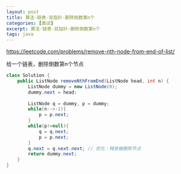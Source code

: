 ```yaml
---
layout: post
title: 算法-链表-双指针-删除倒数第n个
categories: [面试]
excerpt: 算法-链表-双指针-删除倒数第n个
tags: java
---
```

https://leetcode.com/problems/remove-nth-node-from-end-of-list/

给一个链表，删除倒数第n个节点

```java
class Solution {
    public ListNode removeNthFromEnd(ListNode head, int n) {
        ListNode dummy = new ListNode(0);
        dummy.next = head;
        
        ListNode q = dummy, p = dummy;
        while(n-->-1){
            p = p.next;
        }
        while(p!=null){
            q = q.next;
            p = p.next;
        }
        q.next = q.next.next; // 优化：释放被删除节点
        return dummy.next;
    }
}
```


